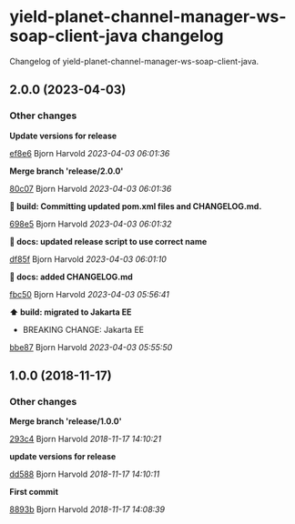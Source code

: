 # yield-planet-channel-manager-ws-soap-client-java changelog

Changelog of yield-planet-channel-manager-ws-soap-client-java.

## 2.0.0 (2023-04-03)

### Other changes

**Update versions for release**


[ef8e6](https://github.com/wink-travel/yield-planet-channel-manager-ws-soap-client-java/commit/ef8e63ae213cdbb) Bjorn Harvold *2023-04-03 06:01:36*

**Merge branch 'release/2.0.0'**


[80c07](https://github.com/wink-travel/yield-planet-channel-manager-ws-soap-client-java/commit/80c07c0a63e41a7) Bjorn Harvold *2023-04-03 06:01:36*

**:bookmark: build: Committing updated pom.xml files and CHANGELOG.md.**


[698e5](https://github.com/wink-travel/yield-planet-channel-manager-ws-soap-client-java/commit/698e563b8de200e) Bjorn Harvold *2023-04-03 06:01:32*

**:memo: docs: updated release script to use correct name**


[df85f](https://github.com/wink-travel/yield-planet-channel-manager-ws-soap-client-java/commit/df85ff493ad5aed) Bjorn Harvold *2023-04-03 06:01:10*

**:memo: docs: added CHANGELOG.md**


[fbc50](https://github.com/wink-travel/yield-planet-channel-manager-ws-soap-client-java/commit/fbc503067527d48) Bjorn Harvold *2023-04-03 05:56:41*

**:arrow_up: build: migrated to Jakarta EE**

* BREAKING CHANGE: Jakarta EE 

[bbe87](https://github.com/wink-travel/yield-planet-channel-manager-ws-soap-client-java/commit/bbe87c1c14c25e7) Bjorn Harvold *2023-04-03 05:55:50*


## 1.0.0 (2018-11-17)

### Other changes

**Merge branch 'release/1.0.0'**


[293c4](https://github.com/wink-travel/yield-planet-channel-manager-ws-soap-client-java/commit/293c4d241cd75c7) Bjorn Harvold *2018-11-17 14:10:21*

**update versions for release**


[dd588](https://github.com/wink-travel/yield-planet-channel-manager-ws-soap-client-java/commit/dd58869931bf6ae) Bjorn Harvold *2018-11-17 14:10:11*

**First commit**


[8893b](https://github.com/wink-travel/yield-planet-channel-manager-ws-soap-client-java/commit/8893b354788f009) Bjorn Harvold *2018-11-17 14:08:39*


